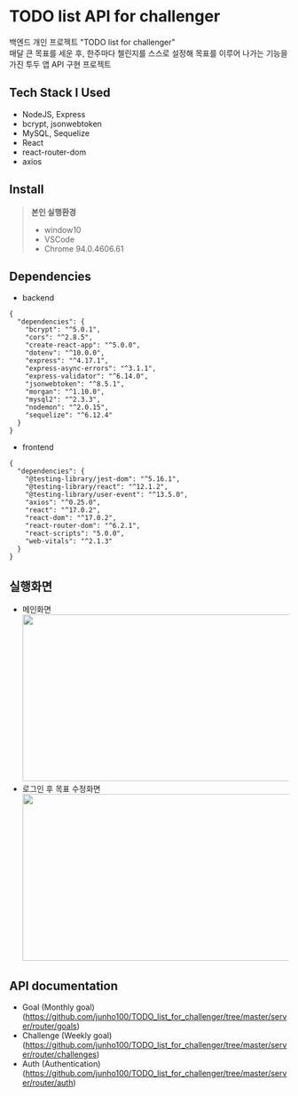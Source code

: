 # TODO list API for challenger

백엔드 개인 프로젝트 "TODO list for challenger"<br>
매달 큰 목표를 세운 후, 한주마다 첼린지를 스스로 설정해 목표를 이루어 나가는 기능을 가진 투두 앱 API 구현 프로젝트

## Tech Stack I Used

- NodeJS, Express
- bcrypt, jsonwebtoken
- MySQL, Sequelize
- React
- react-router-dom
- axios

## Install

> **본인 실행환경**
>
> - window10
> - VSCode
> - Chrome 94.0.4606.61

## Dependencies

- backend

```
{
  "dependencies": {
    "bcrypt": "^5.0.1",
    "cors": "^2.8.5",
    "create-react-app": "^5.0.0",
    "dotenv": "^10.0.0",
    "express": "^4.17.1",
    "express-async-errors": "^3.1.1",
    "express-validator": "^6.14.0",
    "jsonwebtoken": "^8.5.1",
    "morgan": "^1.10.0",
    "mysql2": "^2.3.3",
    "nodemon": "^2.0.15",
    "sequelize": "^6.12.4"
  }
}
```

- frontend

```
{
  "dependencies": {
    "@testing-library/jest-dom": "^5.16.1",
    "@testing-library/react": "^12.1.2",
    "@testing-library/user-event": "^13.5.0",
    "axios": "^0.25.0",
    "react": "^17.0.2",
    "react-dom": "^17.0.2",
    "react-router-dom": "^6.2.1",
    "react-scripts": "5.0.0",
    "web-vitals": "^2.1.3"
  }
}
```

## 실행화면

- 메인화면<br>
  <img src = "https://user-images.githubusercontent.com/55343124/160352973-1299691b-81c4-4e3f-9d08-a39033e6f073.png" width = "700" height = "300">
- 로그인 후 목표 수정화면<br>
  <img src = "https://user-images.githubusercontent.com/55343124/160353021-3c76960c-3580-486a-bc2a-9c30cee550e8.png" width = "700" height = "300">

## API documentation

- Goal (Monthly goal)<br>
  (https://github.com/junho100/TODO_list_for_challenger/tree/master/server/router/goals)<br>
- Challenge (Weekly goal)<br>
  (https://github.com/junho100/TODO_list_for_challenger/tree/master/server/router/challenges)<br>
- Auth (Authentication)<br>
  (https://github.com/junho100/TODO_list_for_challenger/tree/master/server/router/auth)<br>
